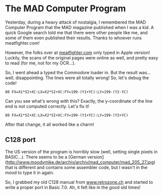 The MAD Computer Program
========================

Yesterday, during a heavy attack of nostalgia, I remembered the 
MAD Computer Program that the MAD magazine published when I was
a kid. A quick Google search told me that there were other people
like me, and some of them even published their results. Thanks to 
whoever runs meatfighter.com!

However, the folks over at [meatfighter.com](http://meatfighter.com/mad)
only typed in Apple version! Luckily, the scans of the original
pages were online as well, and pretty easy to read (for me, 
not for my OCR...).

So, I went ahead a typed the Commodore loader in. But the result
was... well, disappointing. The lines were all totally wrong! So,
let's debug the code!

`80 FX=X1*SI+XC:LX=X2*SI+XC:FY=199-(Y1+YC):LY=199-(Y2-YC)`

Can you see what's wrong with this? Exactly, the y-coordinate
of the line end is not computed correctly. Let's fix it!

`80 FX=X1*SI+XC:LX=X2*SI+XC:FY=199-(Y1+YC):LY=199-(Y2+YC)`

After that change, it all worked like a charm!

C128 port
---------
The US version of the program is horribly slow (well, setting single
pixels in BASIC...). There seems to be a [German version]
(http://www.moodymike.de/archiv/archiv/mad_computer/mad_205_27.jpg)
that is different and contains some assembler code, but I wasn't 
in the mood to type it in again.

So, I grabbed my old C128 manual from www.retrozone.ch and started
to write a proper port in Basic 7.0. Ah, it felt like in the good
old times!
